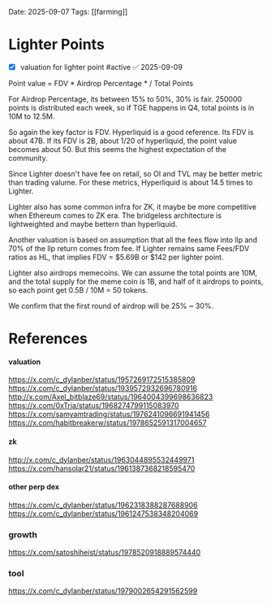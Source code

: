 Date: 2025-09-07
Tags: [[farming]]

# Lighter Points

- [x] valuation for lighter point #active ✅ 2025-09-09

Point value = FDV * Airdrop Percentage * / Total Points

For Airdrop Percentage, its between  15% to 50%, 30% is fair.
250000 points is distributed each week, so if TGE happens in Q4, total points is in 10M to 12.5M.

So again the key factor is FDV. Hyperliquid is a good reference. Its FDV is about 47B. If its FDV is 2B, about 1/20 of hyperliquid, the point value becomes about 50. But this seems the highest expectation of the community.

Since Lighter doesn't have fee on retail, so OI and TVL may be better metric than trading valume. For these metrics, Hyperliquid is about 14.5 times to Lighter.

Lighter also has some common infra for ZK, it maybe be more competitive when Ethereum comes to ZK era. The bridgeless architecture is lightweighted and maybe bettern than hyperliquid.

Another valuation is based on assumption that all the fees flow into llp and 70% of the llp return comes from fee. If Lighter remains same Fees/FDV ratios as HL, that implies FDV = $5.69B or $142 per lighter point.

Lighter also airdrops memecoins. We can assume the total points are 10M, and the total supply for the meme coin is 1B, and half of it airdrops to points, so each point get 0.5B / 10M = 50 tokens. 

We confirm that the first round of airdrop will be 25% ~ 30%.
# References
#### valuation
https://x.com/c_dylanber/status/1957269172515385809
https://x.com/c_dylanber/status/1939572932696780916
http://x.com/Axel_bitblaze69/status/1964004399698636823
https://x.com/0xTria/status/1968274799115083970
https://x.com/samyamtrading/status/1976241096691941456
https://x.com/habitbreakerw/status/1978652591317004657
#### zk
http://x.com/c_dylanber/status/1963044895532449971
https://x.com/hansolar21/status/1961387368218595470
#### other perp dex
https://x.com/c_dylanber/status/1962318388287688906
https://x.com/c_dylanber/status/1961247538348204069
### growth
https://x.com/satoshiheist/status/1978520918889574440
### tool
https://x.com/c_dylanber/status/1979002654291562599
